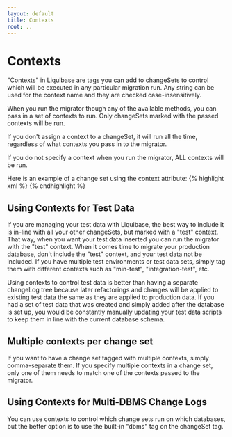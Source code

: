 ```yaml
---
layout: default
title: Contexts
root: ..
---
```


# Contexts #

"Contexts" in Liquibase are tags you can add to changeSets to control which will be executed in any particular migration run. Any string can be used for the context name and they are checked case-insensitively.

When you run the migrator though any of the available methods, you can pass in a set of contexts to run. Only changeSets marked with the passed contexts will be run.

If you don't assign a context to a changeSet, it will run all the time, regardless of what contexts you pass in to the migrator.

If you do not specify a context when you run the migrator, ALL contexts will be run.

Here is an example of a change set using the context attribute:
{% highlight xml %}
   <changeSet id="2" author="bob" context="test">
        <insert tableName="news">
            <column name="id" value="1"/>
            <column name="title" value="Liquibase 0.8 Released"/>
        </insert>
        <insert tableName="news">
            <column name="id" value="2"/>
            <column name="title" value="Liquibase 0.9 Released"/>
        </insert>
    </changeSet>
{% endhighlight %}

## Using Contexts for Test Data ##

If you are managing your test data with Liquibase, the best way to include it is in-line with all your other changeSets, but marked with a "test" context. That way, when you want your test data inserted you can run the migrator with the "test" context. When it comes time to migrate your production database, don't include the "test" context, and your test data not be included. If you have multiple test environments or test data sets, simply tag them with different contexts such as "min-test", "integration-test", etc.

Using contexts to control test data is better than having a separate changeLog tree because later refactorings and changes will be applied to existing test data the same as they are applied to production data. If you had a set of test data that was created and simply added after the database is set up, you would be constantly manually updating your test data scripts to keep them in line with the current database schema.

## Multiple contexts per change set ##

If you want to have a change set tagged with multiple contexts, simply comma-separate them. If you specify multiple contexts in a change set, only one of them needs to match one of the contexts passed to the migrator.

## Using Contexts for Multi-DBMS Change Logs ##

You can use contexts to control which change sets run on which databases, but the better option is to use the built-in "dbms" tag on the changeSet tag.
